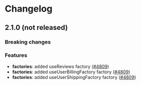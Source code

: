 # Changelog

## 2.1.0 (not released)

### Breaking changes

### Features

* **factories**: added useReviews factory ([#4809](https://github.com/DivanteLtd/vue-storefront/issues/4809))
* **factories**: added useUserBillingFactory factory ([#4809](https://github.com/DivanteLtd/vue-storefront/issues/4809))
* **factories**: added useUserShippingFactory factory ([#4809](https://github.com/DivanteLtd/vue-storefront/issues/4809))
